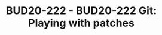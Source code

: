 ---
categories:
- bud20
image:
  featured: 'true'
  path: https://static.linaro.org/connect/bud20/images/BUD20-222.png
session_id: BUD20-222
session_speakers:
- speaker_bio: PMWG engineer with 14+ yrs of experience with Linux Kernel programming.
  speaker_company: Linaro
  speaker_image: http://avatars.sched.co/1/f9/7235021/avatar.jpg.320x320px.jpg?46d
  speaker_name: Viresh Kumar
  speaker_position: Engineer
  speaker_role: attendee, speaker
session_track: Open Source Development
tag: session
tags: Open Source Development
title: 'BUD20-222 - BUD20-222 Git: Playing with patches'
---